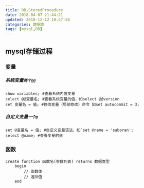 ```yaml
---
title: DB-StoredProcedure
date: 2018-04-07 21:44:21
updated: 2018-12-12 10:47:58
categories: 数据库
tags: [mysql,DB]
---
```


## mysql存储过程

### 变量

##### 系统变量`两个@@`

```Mysql
show variables; #查看系统内置变量
select @@变量名; #查看系统变量的值，如select @@version
set 变量名 = 值; #修改变量（局部修改）命令 如set autocommit = 3;
```

##### 自定义变量`一个@`

```mysql
set @变量名 = 值; #自定义变量语法，如`set @name = 'saboran';
select @name; #查看变量的值
```

### 函数

```mysql
create function 函数名(参数列表) returns 数据类型
    begin
        // 函数体 
        // 返回值
    end
```


